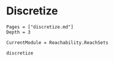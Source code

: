 # Discretize

```@contents
Pages = ["discretize.md"]
Depth = 3
```

```@meta
CurrentModule = Reachability.ReachSets
```

```@docs
discretize
```
